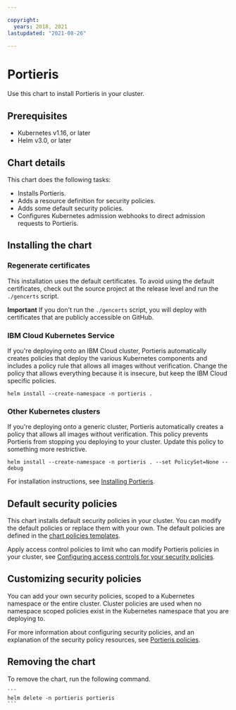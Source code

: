 ```yaml
---

copyright:
  years: 2018, 2021
lastupdated: "2021-08-26"

---
```


# Portieris

Use this chart to install Portieris in your cluster.

## Prerequisites

* Kubernetes v1.16, or later
* Helm v3.0, or later

## Chart details

This chart does the following tasks:

* Installs Portieris.
* Adds a resource definition for security policies.
* Adds some default security policies.
* Configures Kubernetes admission webhooks to direct admission requests to Portieris.

## Installing the chart

### Regenerate certificates

This installation uses the default certificates. To avoid using the default certificates, check out the source project at the release level and run the `./gencerts` script.

**Important** If you don't run the `./gencerts` script, you will deploy with certificates that are publicly accessible on GitHub.

### IBM Cloud Kubernetes Service

If you're deploying onto an IBM Cloud cluster, Portieris automatically creates policies that deploy the various Kubernetes components and includes a policy rule that allows all images without verification. Change the policy that allows everything because it is insecure, but keep the IBM Cloud specific policies.

```
helm install --create-namespace -n portieris .
```

### Other Kubernetes clusters

If you're deploying onto a generic cluster, Portieris automatically creates a policy that allows all images without verification. This policy prevents Portieris from stopping you deploying to your cluster. Update this policy to something more restrictive.

```
helm install --create-namespace -n portieris . --set PolicySet=None --debug
```

For installation instructions, see [Installing Portieris](https://github.com/IBM/portieris/blob/master/README.md#installing-portieris).

## Default security policies

This chart installs default security policies in your cluster. You can modify the default policies or replace them with your own. The default policies are defined in the [chart policies templates](https://github.com/IBM/portieris/blob/master/helm/portieris/templates/policies.yaml).

Apply access control policies to limit who can modify Portieris policies in your cluster, see [Configuring access controls for your security policies](https://github.com/IBM/portieris/blob/master/README.md#configuring-access-controls-for-your-security-policies).

## Customizing security policies

You can add your own security policies, scoped to a Kubernetes namespace or the entire cluster. Cluster policies are used when no namespace scoped policies exist in the Kubernetes namespace that you are deploying to.

For more information about configuring security policies, and an explanation of the security policy resources, see [Portieris policies](https://github.com/IBM/portieris/blob/master/POLICIES.md).

## Removing the chart

To remove the chart, run the following command.

    ```
    helm delete -n portieris portieris
    ```
